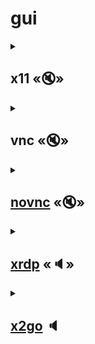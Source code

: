 # gui
<details>
  <summary>
    
  ## x11 «🔇»
  </summary>

### google-chrome
samples: [docker](google-chrome/samples/0.md) | [playwright](google-chrome/samples/1.md) | [LXC](google-chrome/samples/2.md) | [WSL](https://learn.microsoft.com/en-us/windows/wsl/tutorials/gui-apps#install-google-chrome-for-linux)
### wekan
samples: […](wekan/samples/0.md) | […]() | …
### …
samples: … | … | …
### playwright
samples: [headed inside container](playwright/samples/0.md) | … | …
## [pulseAudio](https://ru.wikipedia.org/wiki/X_Window_System#.D0.A4.D1.83.D0.BD.D0.BA.D1.86.D0.B8.D0.B8_.D0.B8.D0.BD.D1.82.D0.B5.D1.80.D1.84.D0.B5.D0.B9.D1.81.D0.B0_.D0.BF.D0.BE.D0.BB.D1.8C.D0.B7.D0.BE.D0.B2.D0.B0.D1.82.D0.B5.D0.BB.D1.8F) «🔈»
</details>

<details>
  <summary>
  
  ## vnc «🔇»
  </summary>
## [pulseAudio](https://ru.wikipedia.org/wiki/X_Window_System#.D0.A4.D1.83.D0.BD.D0.BA.D1.86.D0.B8.D0.B8_.D0.B8.D0.BD.D1.82.D0.B5.D1.80.D1.84.D0.B5.D0.B9.D1.81.D0.B0_.D0.BF.D0.BE.D0.BB.D1.8C.D0.B7.D0.BE.D0.B2.D0.B0.D1.82.D0.B5.D0.BB.D1.8F) «🔈»
</details>

<details>
  <summary>
  
  ## [novnc](https://youtu.be/nwmsvKdN7ek) «🔇»
  </summary>

  ### shotcut
  samples: [dockerhub](shotcut/samples/0.md) | [computinggeek](shotcut/samples/1.md)
  ## [pulseAudio](https://ru.wikipedia.org/wiki/X_Window_System#.D0.A4.D1.83.D0.BD.D0.BA.D1.86.D0.B8.D0.B8_.D0.B8.D0.BD.D1.82.D0.B5.D1.80.D1.84.D0.B5.D0.B9.D1.81.D0.B0_.D0.BF.D0.BE.D0.BB.D1.8C.D0.B7.D0.BE.D0.B2.D0.B0.D1.82.D0.B5.D0.BB.D1.8F) «🔈»
</details>

<details>
  <summary>
    
  ## [xrdp](https://infostart.ru/1c/articles/373112/?ysclid=lk9iqi841f483259914) «🔈»
  </summary>

</details>

<details>
  <summary>
  
  ## [x2go](https://habr.com/ru/articles/240509/#remote_desktop) 🔈
  </summary>

</details>



